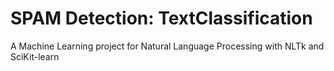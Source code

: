 # SPAM Detection: TextClassification
A Machine Learning project for Natural Language Processing with NLTk and SciKit-learn
